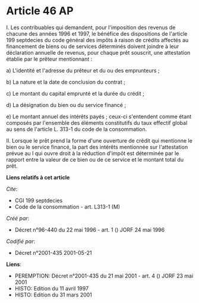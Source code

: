 # Article 46 AP

I. Les contribuables qui demandent, pour l'imposition des revenus de chacune des années 1996 et 1997, le bénéfice des
dispositions de l'article 199 septdecies du code général des impôts à raison de crédits affectés au financement de biens ou
de services déterminés doivent joindre à leur déclaration annuelle de revenus, pour chaque prêt souscrit, une attestation
établie par le prêteur mentionnant :

a) L'identité et l'adresse du prêteur et du ou des emprunteurs ;

b) La nature et la date de conclusion du contrat ;

c) Le montant du capital emprunté et la durée du crédit ;

d) La désignation du bien ou du service financé ;

e) Le montant annuel des intérêts payés ; ceux-ci s'entendent comme étant composés par l'ensemble des éléments constitutifs
du taux effectif global au sens de l'article L. 313-1 du code de la consommation.

II. Lorsque le prêt prend la forme d'une ouverture de crédit qui mentionne le bien ou le service financé, la part des
intérêts mentionnée sur l'attestation prévue au I qui ouvre droit à la réduction d'impôt est déterminée par le rapport entre
la valeur de ce bien ou de ce service et le montant total du prêt.

**Liens relatifs à cet article**

_Cite_:

  - CGI 199 septdecies
  - Code de la consommation - art. L313-1 (M)

_Créé par_:

  - Décret n°96-440 du 22 mai 1996 - art. 1 () JORF 24 mai 1996

_Codifié par_:

  - Décret n°2001-435 2001-05-21

**Liens**:

  - PEREMPTION: Décret n°2001-435 du 21 mai 2001 - art. 4 () JORF 23 mai 2001
  - HISTO: Edition du 11 avril 1997
  - HISTO: Edition du 31 mars 2001

